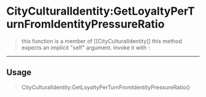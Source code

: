 # CityCulturalIdentity:GetLoyaltyPerTurnFromIdentityPressureRatio
> this function is a member of [[CityCulturalIdentity]]
> this method expects an implicit "self" argument. invoke it with `:`
-----
## Usage
> CityCulturalIdentity:GetLoyaltyPerTurnFromIdentityPressureRatio()
